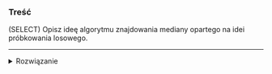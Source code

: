 ### Treść
(SELECT)
Opisz ideę algorytmu znajdowania mediany opartego na idei próbkowania losowego.

------
<details><summary>Rozwiązanie</summary>
<p>

